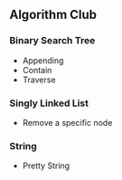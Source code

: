 ## Algorithm Club

### Binary Search Tree
* Appending
* Contain
* Traverse

### Singly Linked List
* Remove a specific node

### String
* Pretty String
